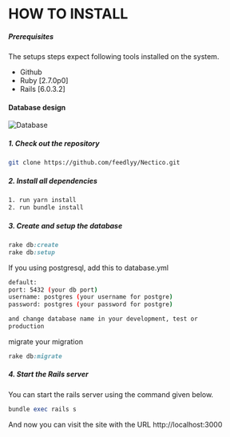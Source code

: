 # HOW TO INSTALL

##### Prerequisites

The setups steps expect following tools installed on the system.

- Github
- Ruby [2.7.0p0]
- Rails [6.0.3.2]

#### Database design
![Database](https://user-images.githubusercontent.com/33906363/85913738-84f1d080-b861-11ea-8e50-8fca856a01ab.png)

##### 1. Check out the repository

```bash
git clone https://github.com/feedlyy/Nectico.git
```

##### 2. Install all dependencies

```bash
1. run yarn install
2. run bundle install
```

##### 3. Create and setup the database

```ruby
rake db:create
rake db:setup
```

If you using postgresql, add this to database.yml

```bash
default: 
port: 5432 (your db port)
username: postgres (your username for postgre)
password: postgres (your password for postgre)

and change database name in your development, test or 
production 
```

migrate your migration

```ruby
rake db:migrate
```

##### 4. Start the Rails server

You can start the rails server using the command given below.

```ruby
bundle exec rails s
```

And now you can visit the site with the URL http://localhost:3000